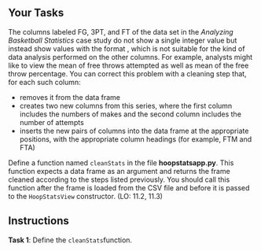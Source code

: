 <!-- manual -->

## Your Tasks

The columns labeled FG, 3PT, and FT of the data set in the _Analyzing Basketball Statistics_ case study do not show a single integer value but instead show values with the format <makes-attempts>, which is not suitable for the kind of data analysis performed on the other columns. For example, analysts might like to view the mean of free throws attempted as well as mean of the free throw percentage. You can correct this problem with a cleaning step that, for each such column:

- removes it from the data frame
- creates two new columns from this series, where the first column includes the numbers of makes and the second column includes the number of attempts
- inserts the new pairs of columns into the data frame at the appropriate positions, with the appropriate column headings (for example, FTM and FTA)

Define a function named `cleanStats` in the file **hoopstatsapp.py**. This function expects a data frame as an argument and returns the frame cleaned according to the steps listed previously. You should call this function after the frame is loaded from the CSV file and before it is passed to the `HoopStatsView` constructor. (LO: 11.2, 11.3)

## Instructions

**Task 1**: Define the `cleanStats`function.